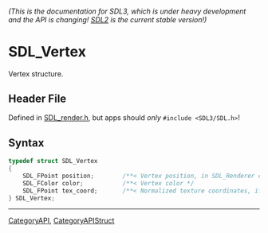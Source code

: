 ###### (This is the documentation for SDL3, which is under heavy development and the API is changing! [SDL2](https://wiki.libsdl.org/SDL2/) is the current stable version!)
# SDL_Vertex

Vertex structure.

## Header File

Defined in [SDL_render.h](https://github.com/libsdl-org/SDL/blob/main/include/SDL3/SDL_render.h), but apps should _only_ `#include <SDL3/SDL.h>`!

## Syntax

```c
typedef struct SDL_Vertex
{
    SDL_FPoint position;        /**< Vertex position, in SDL_Renderer coordinates  */
    SDL_FColor color;           /**< Vertex color */
    SDL_FPoint tex_coord;       /**< Normalized texture coordinates, if needed */
} SDL_Vertex;
```

----
[CategoryAPI](CategoryAPI), [CategoryAPIStruct](CategoryAPIStruct)


